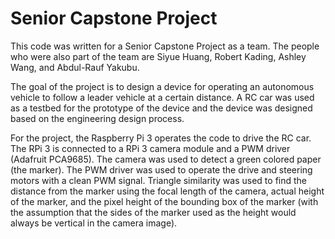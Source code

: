 # Senior Capstone Project

This code was written for a Senior Capstone Project as a team. The people who were also part of the team are Siyue Huang, Robert Kading, Ashley Wang, and Abdul-Rauf Yakubu.

The goal of the project is to design a device for operating an autonomous vehicle to follow a leader vehicle at a certain distance. A RC car was used as a testbed for the prototype of the device and the device was designed based on the engineering design process.

For the project, the Raspberry Pi 3 operates the code to drive the RC car. The RPi 3 is connected to a RPi 3 camera module and a PWM driver (Adafruit PCA9685). The camera was used to detect a green colored paper (the marker). The PWM driver was used to operate the drive and steering motors with a clean PWM signal. Triangle similarity was used to find the distance from the marker using the focal length of the camera, actual height of the marker, and the pixel height of the bounding box of the marker (with the assumption that the sides of the marker used as the height would always be vertical in the camera image).
